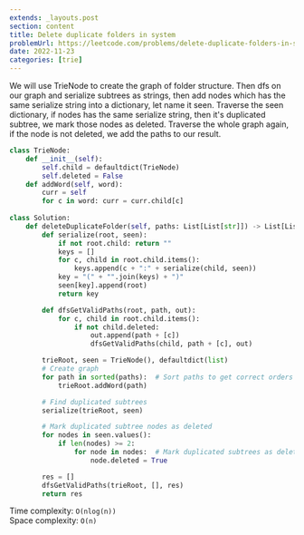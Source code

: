 ```yaml
---
extends: _layouts.post
section: content
title: Delete duplicate folders in system
problemUrl: https://leetcode.com/problems/delete-duplicate-folders-in-system/
date: 2022-11-23
categories: [trie]
---
```


We will use TrieNode to create the graph of folder structure. Then dfs on our graph and serialize subtrees as strings, then add nodes which has the same serialize string into a dictionary, let name it seen. Traverse the seen dictionary, if nodes has the same serialize string, then it's duplicated subtree, we mark those nodes as deleted. Traverse the whole graph again, if the node is not deleted, we add the paths to our result.

```python
class TrieNode:
    def __init__(self):
        self.child = defaultdict(TrieNode)
        self.deleted = False
    def addWord(self, word):
        curr = self
        for c in word: curr = curr.child[c]
            
class Solution:
    def deleteDuplicateFolder(self, paths: List[List[str]]) -> List[List[str]]:
        def serialize(root, seen):
            if not root.child: return ""
            keys = []
            for c, child in root.child.items():
                keys.append(c + ":" + serialize(child, seen))
            key = "(" + "".join(keys) + ")"
            seen[key].append(root)
            return key

        def dfsGetValidPaths(root, path, out):
            for c, child in root.child.items():
                if not child.deleted:
                    out.append(path + [c])
                    dfsGetValidPaths(child, path + [c], out)

        trieRoot, seen = TrieNode(), defaultdict(list)
        # Create graph
        for path in sorted(paths):  # Sort paths to get correct orders of children of a subtree
            trieRoot.addWord(path)

        # Find duplicated subtrees
        serialize(trieRoot, seen)

        # Mark duplicated subtree nodes as deleted
        for nodes in seen.values():
            if len(nodes) >= 2:
                for node in nodes:  # Mark duplicated subtrees as deleted
                    node.deleted = True

        res = []
        dfsGetValidPaths(trieRoot, [], res)
        return res
```

Time complexity: `O(nlog(n))` <br/>
Space complexity: `O(n)`